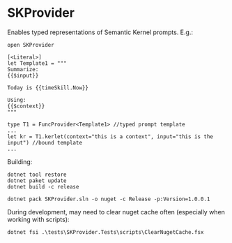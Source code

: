 # SKProvider

Enables typed representations of Semantic Kernel prompts. E.g.:

```F#
open SKProvider 

[<Literal>]
let Template1 = """ 
Summarize:
{{$input}}

Today is {{timeSkill.Now}}

Using:
{{$context}}
"""

type T1 = FuncProvider<Template1> //typed prompt template
...
let kr = T1.kerlet(context="this is a context", input="this is the input") //bound template
...

```

Building:

    dotnet tool restore
    dotnet paket update
    dotnet build -c release

    dotnet pack SKProvider.sln -o nuget -c Release -p:Version=1.0.0.1

During development, may need to clear nuget cache often (especially when working with scripts):

    dotnet fsi .\tests\SKProvider.Tests\scripts\ClearNugetCache.fsx

